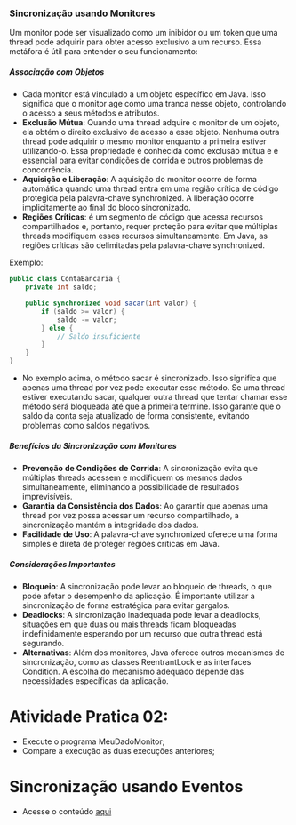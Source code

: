 ### Sincronização usando Monitores
Um monitor pode ser visualizado como um inibidor ou um token que uma thread pode adquirir para obter acesso exclusivo a um recurso. Essa metáfora é útil para entender o seu funcionamento:

##### Associação com Objetos
* Cada monitor está vinculado a um objeto específico em Java. Isso significa que o monitor age como uma tranca nesse objeto, controlando o acesso a seus métodos e atributos.
* **Exclusão Mútua**: Quando uma thread adquire o monitor de um objeto, ela obtém o direito exclusivo de acesso a esse objeto. Nenhuma outra thread pode adquirir o mesmo monitor enquanto a primeira estiver utilizando-o. Essa propriedade é conhecida como exclusão mútua e é essencial para evitar condições de corrida e outros problemas de concorrência.
* **Aquisição e Liberação**: A aquisição do monitor ocorre de forma automática quando uma thread entra em uma região crítica de código protegida pela palavra-chave synchronized. A liberação ocorre implicitamente ao final do bloco sincronizado.
* **Regiões Críticas**: é um segmento de código que acessa recursos compartilhados e, portanto, requer proteção para evitar que múltiplas threads modifiquem esses recursos simultaneamente. Em Java, as regiões críticas são delimitadas pela palavra-chave synchronized.

Exemplo:
```java
public class ContaBancaria {
    private int saldo;

    public synchronized void sacar(int valor) {
        if (saldo >= valor) {
            saldo -= valor;
        } else {
            // Saldo insuficiente
        }
    }
}
```
* No exemplo acima, o método sacar é sincronizado. Isso significa que apenas uma thread por vez pode executar esse método. Se uma thread estiver executando sacar, qualquer outra thread que tentar chamar esse método será bloqueada até que a primeira termine. Isso garante que o saldo da conta seja atualizado de forma consistente, evitando problemas como saldos negativos.

##### Benefícios da Sincronização com Monitores
* **Prevenção de Condições de Corrida**: A sincronização evita que múltiplas threads acessem e modifiquem os mesmos dados simultaneamente, eliminando a possibilidade de resultados imprevisíveis.
* **Garantia da Consistência dos Dados**: Ao garantir que apenas uma thread por vez possa acessar um recurso compartilhado, a sincronização mantém a integridade dos dados.
* **Facilidade de Uso**: A palavra-chave synchronized oferece uma forma simples e direta de proteger regiões críticas em Java.
  
##### Considerações Importantes
* **Bloqueio**: A sincronização pode levar ao bloqueio de threads, o que pode afetar o desempenho da aplicação. É importante utilizar a sincronização de forma estratégica para evitar gargalos.
* **Deadlocks**: A sincronização inadequada pode levar a deadlocks, situações em que duas ou mais threads ficam bloqueadas indefinidamente esperando por um recurso que outra thread está segurando.
* **Alternativas**: Além dos monitores, Java oferece outros mecanismos de sincronização, como as classes ReentrantLock e as interfaces Condition. A escolha do mecanismo adequado depende das necessidades específicas da aplicação.

# Atividade Pratica 02:
* Execute o programa MeuDadoMonitor;
* Compare a execução as duas execuções anteriores;

# Sincronização usando Eventos
* Acesse o conteúdo [aqui](../eventos/eventos.md)
